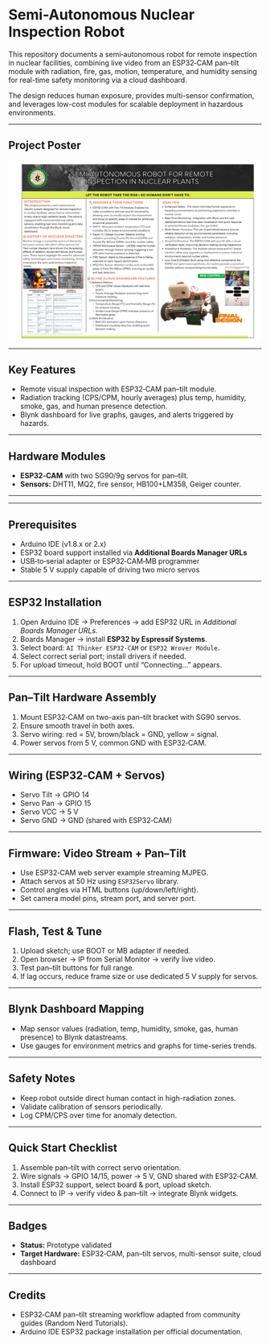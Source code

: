 # Semi-Autonomous Nuclear Inspection Robot

This repository documents a semi‑autonomous robot for remote inspection in nuclear facilities, combining live video from an ESP32‑CAM pan–tilt module with radiation, fire, gas, motion, temperature, and humidity sensing for real-time safety monitoring via a cloud dashboard.  

The design reduces human exposure, provides multi-sensor confirmation, and leverages low-cost modules for scalable deployment in hazardous environments.

---

<p align='center'>
  
  ## Project Poster
  
</p>

![Scientific Research Poster](https://github.com/ArijitDutta96395/Nuclear_Plant_Monitoring_Bot/raw/main/Scientific%20Research%20Poster%20(1).png)

---

## Key Features

- Remote visual inspection with ESP32‑CAM pan–tilt module.  
- Radiation tracking (CPS/CPM, hourly averages) plus temp, humidity, smoke, gas, and human presence detection.  
- Blynk dashboard for live graphs, gauges, and alerts triggered by hazards.  

---

## Hardware Modules

- **ESP32‑CAM** with two SG90/9g servos for pan–tilt.  
- **Sensors:** DHT11, MQ2, fire sensor, HB100+LM358, Geiger counter.  

---

---

## Prerequisites

- Arduino IDE (v1.8.x or 2.x)  
- ESP32 board support installed via **Additional Boards Manager URLs**  
- USB‑to‑serial adapter or ESP32‑CAM‑MB programmer  
- Stable 5 V supply capable of driving two micro servos  

---

## ESP32 Installation

1. Open Arduino IDE → Preferences → add ESP32 URL in *Additional Boards Manager URLs*.  
2. Boards Manager → install **ESP32 by Espressif Systems**.  
3. Select board: `AI Thinker ESP32-CAM` or `ESP32 Wrover Module`.  
4. Select correct serial port; install drivers if needed.  
5. For upload timeout, hold BOOT until “Connecting…” appears.  

---

## Pan–Tilt Hardware Assembly

1. Mount ESP32‑CAM on two-axis pan–tilt bracket with SG90 servos.  
2. Ensure smooth travel in both axes.  
3. Servo wiring: red = 5V, brown/black = GND, yellow = signal.  
4. Power servos from 5 V, common GND with ESP32‑CAM.  

---

## Wiring (ESP32‑CAM + Servos)

- Servo Tilt → GPIO 14  
- Servo Pan → GPIO 15  
- Servo VCC → 5 V  
- Servo GND → GND (shared with ESP32‑CAM)  

---

## Firmware: Video Stream + Pan–Tilt

- Use ESP32‑CAM web server example streaming MJPEG.  
- Attach servos at 50 Hz using `ESP32Servo` library.  
- Control angles via HTML buttons (up/down/left/right).  
- Set camera model pins, stream port, and server port.  

---

## Flash, Test & Tune

1. Upload sketch; use BOOT or MB adapter if needed.  
2. Open browser → IP from Serial Monitor → verify live video.  
3. Test pan–tilt buttons for full range.  
4. If lag occurs, reduce frame size or use dedicated 5 V supply for servos.  

---

## Blynk Dashboard Mapping

- Map sensor values (radiation, temp, humidity, smoke, gas, human presence) to Blynk datastreams.  
- Use gauges for environment metrics and graphs for time-series trends.  

---

## Safety Notes

- Keep robot outside direct human contact in high-radiation zones.  
- Validate calibration of sensors periodically.  
- Log CPM/CPS over time for anomaly detection.  

---

## Quick Start Checklist

1. Assemble pan–tilt with correct servo orientation.  
2. Wire signals → GPIO 14/15, power → 5 V, GND shared with ESP32‑CAM.  
3. Install ESP32 support, select board & port, upload sketch.  
4. Connect to IP → verify video & pan–tilt → integrate Blynk widgets.  

---

## Badges

- **Status:** Prototype validated  
- **Target Hardware:** ESP32‑CAM, pan–tilt servos, multi-sensor suite, cloud dashboard  

---

## Credits

- ESP32‑CAM pan–tilt streaming workflow adapted from community guides (Random Nerd Tutorials).  
- Arduino IDE ESP32 package installation per official documentation.


